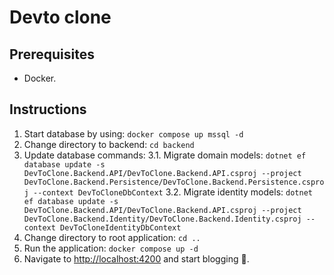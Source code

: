 # Devto clone

## Prerequisites

- Docker.

## Instructions

1. Start database by using: `docker compose up mssql -d`
2. Change directory to backend: `cd backend`
3. Update database commands:
   3.1. Migrate domain models: `dotnet ef database update -s DevToClone.Backend.API/DevToClone.Backend.API.csproj --project DevToClone.Backend.Persistence/DevToClone.Backend.Persistence.csproj --context DevToCloneDbContext`
   3.2. Migrate identity models: `dotnet ef database update -s DevToClone.Backend.API/DevToClone.Backend.API.csproj --project DevToClone.Backend.Identity/DevToClone.Backend.Identity.csproj --context DevToCloneIdentityDbContext`
4. Change directory to root application: `cd ..`
5. Run the application: `docker compose up -d`
6. Navigate to <http://localhost:4200> and start blogging 🎉.
